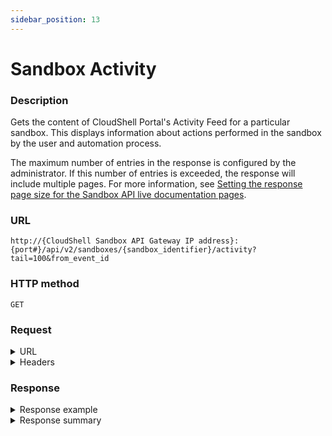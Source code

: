```yaml
---
sidebar_position: 13
---
```



# Sandbox Activity

### Description

Gets the content of CloudShell Portal's Activity Feed for a particular sandbox. This displays information about actions performed in the sandbox by the user and automation process.

The maximum number of entries in the response is configured by the administrator. If this number of entries is exceeded, the response will include multiple pages. For more information, see [Setting the response page size for the Sandbox API live documentation pages](https://help.quali.com/Online%20Help/0.0/Portal/Content/Admn/Wrk-wth-Cnfg-Ky.htm#Controll).

### URL

`http://{CloudShell Sandbox API Gateway IP address}:{port#}/api/v2/sandboxes/{sandbox_identifier}/activity?tail=100&from_event_id`

### HTTP method

`GET`

### Request

<details>
<summary>URL</summary>

| URL Parameters | Description/Comments |
| --- | --- |
| `sandbox_identifier` | The id of the sandbox. <br/> Note: You can get the sandbox ID from the [sandboxes](https://help.quali.com/Online%20Help/0.0/Portal/Content/API/RefGuides/Sndbx-REST-API/REST-API-V2-Ref-Guide.htm?tocpath=CloudShell%20API%20Guide%7CCloudShell%20Sandbox%20API%7C_____3#sandboxe) method, [blueprint start](https://help.quali.com/Online%20Help/0.0/Portal/Content/API/RefGuides/Sndbx-REST-API/REST-API-V2-Ref-Guide.htm?tocpath=CloudShell%20API%20Guide%7CCloudShell%20Sandbox%20API%7C_____3#blueprin3) method, and from the sandbox ID segment in the CloudShell Portal URL. |
| Query parameters | You may add the following optional parameters to the end of the method's URL to filter the number of events. For example - displaying the last 100 errors:
`http://{CloudShell Sandbox API Gateway IP address}:{port#}/api/v2/sandboxes/{sandbox_identifier}/activity?tail=100&error_only=true` |
| `error_only` | Returns only "error" type events. `(bool)` |
| `since` | Time from which to return all events. Time must be specified in ISO 8601 format (for example PT23H).`(string)` |
| `tail` | Last number of events to return. `(integer)` |
| `from_event_id` | ID of the first event in the response page to display, which is returned in the `next_event_id` property of the response. `(string)` |

</details>

<details>
<summary>Headers</summary>

Example header format for the `sandbox activity` method:

`Authorization: Basic <authorization token returned from the login method>`

`Content-Type: application/json`

By default, the method's response includes all the events that occurred during the sandbox's lifecycle.

</details>

### Response

<details>
<summary>Response example</summary>

The `sandbox activity` method returns the events from the Activity Feed of a particular sandbox. The response includes :

```javascript
{
   "num_returned_events":"20",
   "more_pages":"false",
   "next_event_id":"99434",
   "events":[
      {
         "id":"82159835-2d95-46a9-95ec-9251963d203d",
         "event_type":"success",
         "event_text":"Sandbox 'MyBlueprint' has started",
         "output":"Null",
         "time":"2017-01-15T09:51:17Z"
	  "execution_server": null
      },
      {
         "id":"79549eaf-7f1a-4180-a88b-e7da27e5075b",
         "event_type":"success",
         "event_text":"'Deploy' resource command on 'vCenter VM From...' started",
         "output":"Null",
         "time":"2017-01-15T09:51:17Z"
	  "execution_server": "WIN-ES-NY"
      }
   ]
}
```
</details>

<details>
<summary>Response summary</summary>

The response output properties of the `sandbox activity` method are described in the following table.

| Property | Sub Property | Description/Comments |
| --- | --- | --- |
| `number_of_returned_events` |   | The number of events in the Activity Feed that match the filter criteria in the request. `(integer)` |
| `more_pages` |   | (Relevant if the response includes multiple pages) `true` indicates that there are additional events that are not displayed in this response page `(bool)` |
| `next_event_id` |   | (Relevant if the response includes multiple pages) The ID of the first event on the next page of the response. `(integer)` <br/> Note: To get the next page, run the method again with this value in the `from_event_id` input parameter. |
| `events` |   | The details of the Activity Feed events `(array)` |
|   | `id` | The ID of the event `(string)` |
|   | `event_type` | The type of event ("success"/"error") `(string)` |
|   | `event_text` | The text displayed in the Activity Feed for the event `(string)` |
|   | `output` | (Events related to command execution) Text displayed as output of the command `(string)` |
|   | `time` | The time in which the Activity Feed event was logged `(string)` |
|   | `execution_server` | Name of the execution server that executed the command. `(string)` |

</details>